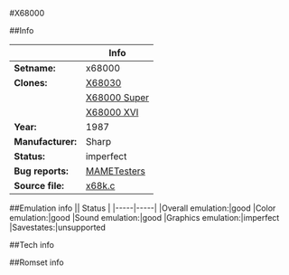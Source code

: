 #X68000

##Info

||Info|
|-----|-----|
|**Setname:**|x68000
|**Clones:**|[X68030](x68030.md)
||[X68000 Super](x68ksupr.md)
||[X68000 XVI](x68kxvi.md)
|**Year:**|1987
|**Manufacturer:**|Sharp
|**Status:**|imperfect
|**Bug reports:**|[MAMETesters](http://mametesters.org/view_all_set.php?type=1&temporary=y&search=x68k.c)
|**Source file:**|[x68k.c](https://github.com/mamedev/mame/blob/master/src/mess/drivers/x68k.c)

##Emulation info
|| Status |
|-----|-----|
|Overall emulation:|good
|Color emulation:|good
|Sound emulation:|good
|Graphics emulation:|imperfect
|Savestates:|unsupported

##Tech info

##Romset info

<!--- START OF EDITED COMMENT DO NOT TOUCH TEXT ABOVE-->

